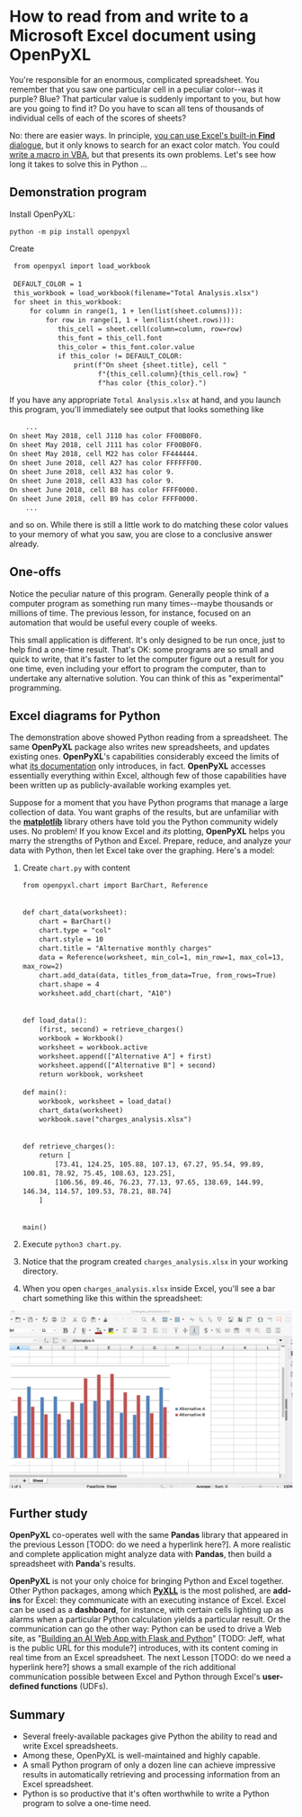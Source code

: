 # How to read from and write to a Microsoft Excel document using **OpenPyXL**
 
You're responsible for an enormous, complicated spreadsheet.  You remember that you saw one particular cell in a peculiar color--was it purple?  Blue?  That particular value is suddenly important to you, but how are you going to find it?  Do you have to scan all tens of thousands of individual cells of each of the scores of sheets?

No:  there are easier ways.  In principle, [you can use Excel's built-in **Find** dialogue](https://excel.tips.net/T002396_Finding_Cells_Filled_with_a_Particular_Color.html), but it only knows to search for an exact color match.  You could [write a macro in VBA](https://www.thespreadsheetguru.com/the-code-vault/2014/11/5/retrieve-excel-cells-font-fill-rgb-color-code), but that presents its own problems.  Let's see how long it takes to solve this in Python ...


## Demonstration program

Install OpenPyXL:

    python -m pip install openpyxl

Create

     from openpyxl import load_workbook
     
     DEFAULT_COLOR = 1
     this_workbook = load_workbook(filename="Total Analysis.xlsx")
     for sheet in this_workbook:
         for column in range(1, 1 + len(list(sheet.columns))):
             for row in range(1, 1 + len(list(sheet.rows))):
                this_cell = sheet.cell(column=column, row=row)
                this_font = this_cell.font
                this_color = this_font.color.value
                if this_color != DEFAULT_COLOR:
                    print(f"On sheet {sheet.title}, cell "
                          f"{this_cell.column}{this_cell.row} "
                          f"has color {this_color}.")

If you have any appropriate `Total Analysis.xlsx` at hand, and you launch this program, you'll immediately see output that looks something like

        ...
    On sheet May 2018, cell J110 has color FF00B0F0.
    On sheet May 2018, cell J111 has color FF00B0F0.
    On sheet May 2018, cell M22 has color FF444444.
    On sheet June 2018, cell A27 has color FFFFFF00.
    On sheet June 2018, cell A32 has color 9.
    On sheet June 2018, cell A33 has color 9.
    On sheet June 2018, cell B8 has color FFFF0000.
    On sheet June 2018, cell B9 has color FFFF0000.
        ...

and so on.  While there is still a little work to do matching these color values to your memory of what you saw, you are close to a conclusive answer already.


## One-offs

Notice the peculiar nature of this program.  Generally people think of a computer program as something run many times--maybe thousands or millions of time.  The previous lesson, for instance, focused on an automation that would be useful every couple of weeks.

This small application is different.  It's only designed to be run once, just to help find a one-time result.  That's OK:  some programs are so small and quick to write, that it's faster to let the computer figure out a result for you one time, even including your effort to program the computer, than to undertake any alternative solution.  You can think of this as "experimental" programming.


## Excel diagrams for Python

The demonstration above showed Python reading from a spreadsheet.  The same **OpenPyXL** package also writes new spreadsheets, and updates existing ones.  **OpenPyXL**'s capabilities considerably exceed the limits of what [its documentation](https://openpyxl.readthedocs.io/en/stable/) only introduces, in fact.  **OpenPyXL** accesses essentially everything within Excel, although few of those capabilities have been written up as publicly-available working examples yet.

Suppose for a moment that you have Python programs that manage a large collection of data.  You want graphs of the results, but are unfamiliar with the [**matplotlib**](https://matplotlib.org) library others have told you the Python community widely uses.  No problem!  If you know Excel and _its_ plotting, **OpenPyXL** helps you marry the strengths of Python and Excel.  Prepare, reduce, and analyze your data with Python, then let Excel take over the graphing.  Here's a model:

1.  Create `chart.py` with content

    ```from openpyxl import Workbook
    from openpyxl.chart import BarChart, Reference


    def chart_data(worksheet):
        chart = BarChart()
        chart.type = "col"
        chart.style = 10
        chart.title = "Alternative monthly charges"
        data = Reference(worksheet, min_col=1, min_row=1, max_col=13, max_row=2)
        chart.add_data(data, titles_from_data=True, from_rows=True)
        chart.shape = 4
        worksheet.add_chart(chart, "A10")


    def load_data():
        (first, second) = retrieve_charges()
        workbook = Workbook()
        worksheet = workbook.active
        worksheet.append(["Alternative A"] + first)
        worksheet.append(["Alternative B"] + second)
        return workbook, worksheet

    def main():
        workbook, worksheet = load_data()
        chart_data(worksheet)
        workbook.save("charges_analysis.xlsx")


    def retrieve_charges():
        return [
            [73.41, 124.25, 105.88, 107.13, 67.27, 95.54, 99.89, 100.81, 78.92, 75.45, 108.63, 123.25],
            [106.56, 89.46, 76.23, 77.13, 97.65, 138.69, 144.99, 146.34, 114.57, 109.53, 78.21, 88.74]
        ]


    main()

2.  Execute `python3 chart.py`.

3.  Notice that the program created `charges_analysis.xlsx` in your working directory.

4.  When you open `charges_analysis.xlsx` inside Excel, you'll see a bar chart something like this within the spreadsheet:

![](media/charges-chart.png)


## Further study

**OpenPyXL** co-operates well with the same **Pandas** library that appeared in the previous Lesson [TODO:  do we need a hyperlink here?].  A more realistic and complete application might analyze data with **Pandas**, then build a spreadsheet with **Panda**'s results.

**OpenPyXL** is not your only choice for bringing Python and Excel together.  Other Python packages, among which [**PyXLL**](https://www.pyxll.com/) is the most polished, are **add-ins** for Excel:  they communicate with an executing instance of Excel.  Excel can be used as a **dashboard**, for instance, with certain cells lighting up as alarms when a particular Python calculation yields a particular result.  Or the communication can go the other way:  Python can be used to drive a Web site, as "[Building an AI Web App with Flask and Python](https://github.com/Wintellect/MSLearn/tree/master/Building%20an%20AI%20Web%20App%20with%20Flask%20and%20Python)" [TODO:  Jeff, what is the public URL for this module?] introduces, with its content coming in real time from an Excel spreadsheet.  The next Lesson [TODO:  do we need a hyperlink here?] shows a small example of the rich additional communication possible between Excel and Python through Excel's **user-defined functions** (UDFs).


## Summary

* Several freely-available packages give Python the ability to read and write Excel spreadsheets.
* Among these, OpenPyXL is well-maintained and highly capable.
* A small Python program of only a dozen line can achieve impressive results in automatically retrieving and processing information from an Excel spreadsheet.
* Python is so productive that it's often worthwhile to write a Python program to solve a one-time need.
